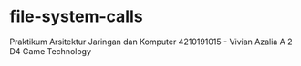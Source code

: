 # file-system-calls
Praktikum Arsitektur Jaringan dan Komputer 
4210191015 - Vivian Azalia A
2 D4 Game Technology 
